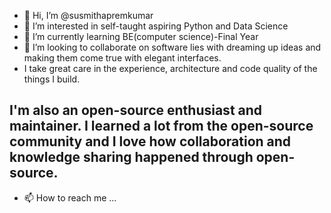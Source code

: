 - 👋 Hi, I’m @susmithapremkumar
- 👀 I’m interested in self-taught aspiring Python and Data Science
- 🌱 I’m currently learning BE(computer science)-Final Year
- 💞️ I’m looking to collaborate on software lies with dreaming up ideas and making them come true with elegant interfaces.
- I take great care in the experience, architecture and code quality of the things I build.

I'm also an open-source enthusiast and maintainer. I learned a lot from the open-source community and I love how collaboration and knowledge sharing happened through open-source.
-  
- 📫 How to reach me ...

<!---
susmithapremkumar/susmithapremkumar is a ✨ special ✨ repository because its `README.md` (this file) appears on your GitHub profile.
You can click the Preview link to take a look at your changes.
--->
